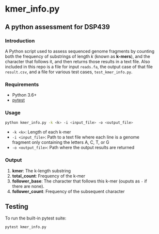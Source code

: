 # kmer_info.py
## A python assessment for DSP439

### Introduction
A Python script used to assess sequenced genome fragments by counting both the frequency of substrings of length *k* (known as **k-mers**), and the character that follows it, and then returns those results in a text file. Also included in this repo is a file for input `reads.fa`, the output case of that file `result.csv`, and a file for various test cases, `test_kmer_info.py`. 

### Requirements
- Python 3.6+
- [pytest](https://docs.pytest.org/en/stable/)

### Usage
```bash
python kmer_info.py -k <k> -i <input_file> -o <output_file>
```
* `-k <k>`: Length of each k-mer
* `-i <input_file>`: Path to a text file where each line is a genome fragment only containing the letters A, C, T, or G
* `-o <output_file>`: Path where the output results are returned

### Output
1. **kmer**: The k-length substring
2. **total\_count**: Frequency of the k-mer 
3. **follower\_base**: The character that follows this k-mer (ouputs as `-` if there are none).
4. **follower\_count**: Frequency of the subsequent character

## Testing
To run the built-in pytest suite:
```bash
pytest kmer_info.py
```
